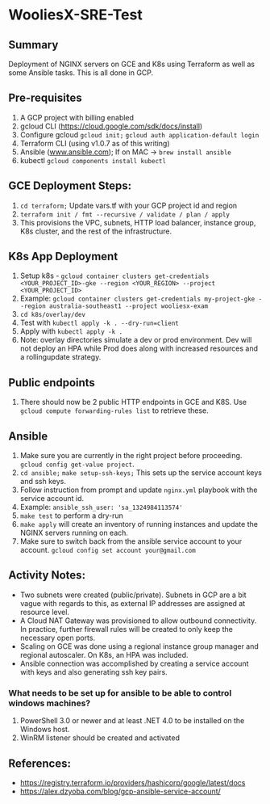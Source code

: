 # WooliesX-SRE-Test

## Summary
Deployment of NGINX servers on GCE and K8s using Terraform as well as some Ansible tasks. This is all done in GCP.

## Pre-requisites
1. A GCP project with billing enabled
2. gcloud CLI (https://cloud.google.com/sdk/docs/install)
3. Configure gcloud `gcloud init;` `gcloud auth application-default login`
4. Terraform CLI (using v1.0.7 as of this writing)
5. Ansible (www.ansible.com); If on MAC -> `brew install ansible`
6. kubectl `gcloud components install kubectl`

## GCE Deployment Steps:
1. `cd terraform;` Update vars.tf with your GCP project id and region
2. `terraform init / fmt --recursive / validate / plan / apply`
3. This provisions the VPC, subnets, HTTP load balancer, instance group, K8s cluster, and the rest of the infrastructure. 

## K8s App Deployment
1. Setup k8s - `gcloud container clusters get-credentials <YOUR_PROJECT_ID>-gke --region <YOUR_REGION> --project <YOUR_PROJECT_ID>`
2. Example: `gcloud container clusters get-credentials my-project-gke --region australia-southeast1 --project wooliesx-exam`
3. `cd k8s/overlay/dev`
4. Test with `kubectl apply -k . --dry-run=client`
5. Apply with `kubectl apply -k .` 
6. Note: overlay directories simulate a dev or prod environment. Dev will not deploy an HPA while Prod does along with increased resources and a rollingupdate strategy.

## Public endpoints
1. There should now be 2 public HTTP endpoints in GCE and K8S. Use `gcloud compute forwarding-rules list` to retrieve these. 

## Ansible
1. Make sure you are currently in the right project before proceeding. `gcloud config get-value project`. 
2. `cd ansible;` `make setup-ssh-keys;` This sets up the service account keys and ssh keys. 
3. Follow instruction from prompt and update `nginx.yml` playbook with the service account id.
4. Example:  `ansible_ssh_user: 'sa_1324984113574'`
5. `make test` to perform a dry-run
6. `make apply` will create an inventory of running instances and update the NGINX servers running on each.
7. Make sure to switch back from the ansible service account to your account. `gcloud config set account your@gmail.com`
 

## Activity Notes:
- Two subnets were created (public/private). Subnets in GCP are a bit vague with regards to this, as external IP addresses are assigned at resource level. 
- A Cloud NAT Gateway was provisioned to allow outbound connectivity. In practice, further firewall rules will be created to only keep the necessary open ports.
- Scaling on GCE was done using a regional instance group manager and regional autoscaler. On K8s, an HPA was included. 
- Ansible connection was accomplished by creating a service account with keys and also generating ssh key pairs.

### What needs to be set up for ansible to be able to control windows machines?
1. PowerShell 3.0 or newer and at least .NET 4.0 to be installed on the Windows host.
2. WinRM listener should be created and activated


## References:
- https://registry.terraform.io/providers/hashicorp/google/latest/docs
- https://alex.dzyoba.com/blog/gcp-ansible-service-account/